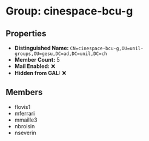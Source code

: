 # Group: cinespace-bcu-g

## Properties

- **Distinguished Name:** `CN=cinespace-bcu-g,OU=unil-groups,OU=gesu,DC=ad,DC=unil,DC=ch`
- **Member Count:** 5
- **Mail Enabled:** ❌
- **Hidden from GAL:** ❌

## Members

- flovis1
- mferrari
- mmaille3
- nbroisin
- nseverin
